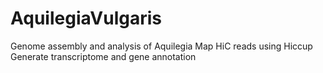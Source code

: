 # AquilegiaVulgaris
Genome assembly and analysis of Aquilegia 
Map HiC reads using Hiccup 
Generate transcriptome and gene annotation
